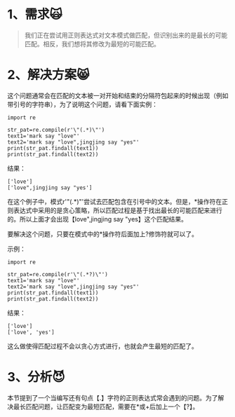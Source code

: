# 1、需求🙀

> 我们正在尝试用正则表达式对文本模式做匹配，但识别出来的是最长的可能匹配。相反，我们想将其修改为最短的可能匹配。

# 2、解决方案😸

这个问题通常会在匹配的文本被一对开始和结束的分隔符包起来的时候出现（例如带引号的字符串），为了说明这个问题，请看下面实例：

```
import re

str_pat=re.compile(r'\"(.*)\"')
text1='mark say "love"'
text2='mark say "love",jingjing say "yes"'
print(str_pat.findall(text1))
print(str_pat.findall(text2))
```

结果：

```
['love']
['love",jingjing say "yes']
```

在这个例子中，模式r'\"\(.\*\)\"'尝试去匹配包含在引号中的文本。但是，\*操作符在正则表达式中采用的是贪心策略，所以匹配过程是基于找出最长的可能匹配来进行的。所以上面才会出现【love",jingjing say "yes】这个匹配结果。

要解决这个问题，只要在模式中的\*操作符后面加上?修饰符就可以了。

示例：

```
import re

str_pat=re.compile(r'\"(.*?)\"')
text1='mark say "love"'
text2='mark say "love",jingjing say "yes"'
print(str_pat.findall(text1))
print(str_pat.findall(text2))
```

结果：

```
['love']
['love', 'yes']
```

这么做使得匹配过程不会以贪心方式进行，也就会产生最短的匹配了。

# 3、分析😈

本节提到了一个当编写还有句点【.】字符的正则表达式常会遇到的问题。为了解决最长匹配问题，让匹配变为最短匹配，需要在\*或+后加上一个【?】。

